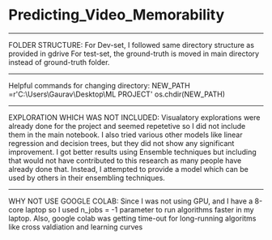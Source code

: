 # Predicting_Video_Memorability


**********************************************************************************************
FOLDER STRUCTURE:
For Dev-set, I followed same directory structure as provided in gdrive
For test-set, the ground-truth is moved in main directory instead of ground-truth folder.

**********************************************************************************************
Helpful commands for changing directory:
NEW_PATH =r'C:\Users\Gaurav\Desktop\ML PROJECT'
os.chdir(NEW_PATH)

**********************************************************************************************
EXPLORATION WHICH WAS NOT INCLUDED:
Visualatory explorations were already done for the project and seemed repetetive so I did not include them in the main notebook.
I also tried various other models like linear regression and decision trees, but they did not show any significant improvement.
I got better results using Ensemble techniques but including that would not have contributed to this research as many people have already done that. Instead,
I attempted to provide a model which can be used by others in their ensembling techniques.

**********************************************************************************************
WHY NOT USE GOOGLE COLAB:
Since I was not using GPU, and I have a 8-core laptop so I used n_jobs = -1 parameter to run algorithms faster in my laptop.
Also, google colab was getting time-out for long-running algoritms like cross valdiation and learning curves 
